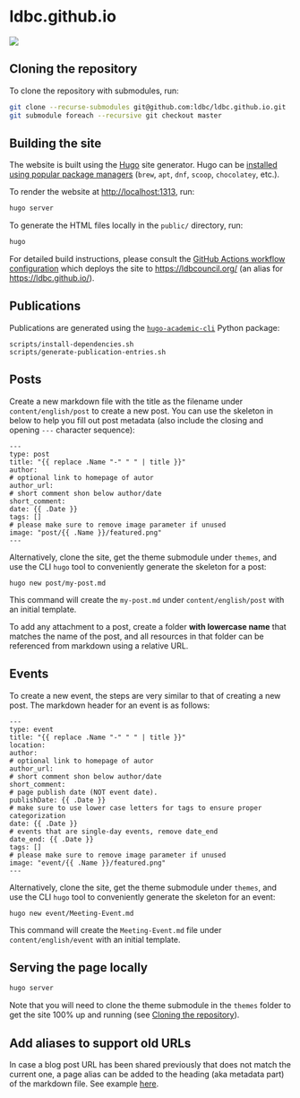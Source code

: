 # ldbc.github.io

[![](https://github.com/ldbc/ldbc.github.io/workflows/github%20pages/badge.svg)](https://github.com/ldbc/ldbc.github.io/actions)

## Cloning the repository

To clone the repository with submodules, run:

```bash
git clone --recurse-submodules git@github.com:ldbc/ldbc.github.io.git
git submodule foreach --recursive git checkout master
```

## Building the site

The website is built using the [Hugo](https://gohugo.io/) site generator. Hugo can be [installed using popular package managers](https://gohugo.io/getting-started/installing/) (`brew`, `apt`, `dnf`, `scoop`, `chocolatey`, etc.).

To render the website at <http://localhost:1313>, run:

```bash
hugo server
```

To generate the HTML files locally in the `public/` directory, run:

```bash
hugo
```

For detailed build instructions, please consult the [GitHub Actions workflow configuration](.github/workflows/gh-pages.yml) which deploys the site to <https://ldbcouncil.org/> (an alias for <https://ldbc.github.io/>).

## Publications

Publications are generated using the [`hugo-academic-cli`](https://github.com/wowchemy/hugo-academic-cli) Python package:

```
scripts/install-dependencies.sh
scripts/generate-publication-entries.sh
```

## Posts

Create a new markdown file with the title as the filename under `content/english/post` to create a new post. You can use the skeleton in  below to help you fill out post metadata (also include the closing and opening `---` character sequence):
```
---
type: post
title: "{{ replace .Name "-" " " | title }}"
author: 
# optional link to homepage of autor
author_url: 
# short comment shon below author/date
short_comment:
date: {{ .Date }}
tags: []
# please make sure to remove image parameter if unused
image: "post/{{ .Name }}/featured.png" 
---
```

Alternatively, clone the site, get the theme submodule under `themes`, and use the CLI `hugo` tool to conveniently generate the skeleton for a post:
```
hugo new post/my-post.md
```
This command will create the `my-post.md` under `content/english/post` with an initial template.

To add any attachment to a post, create a folder **with lowercase name** that matches the name of the post, and all resources in that folder can be referenced from markdown using a relative URL.


## Events

To create a new event, the steps are very similar to that of creating a new post. The markdown header for an event is as follows:
```
---
type: event
title: "{{ replace .Name "-" " " | title }}"
location: 
author: 
# optional link to homepage of autor
author_url: 
# short comment shon below author/date
short_comment:
# page publish date (NOT event date).
publishDate: {{ .Date }}
# make sure to use lower case letters for tags to ensure proper categorization
date: {{ .Date }}
# events that are single-day events, remove date_end
date_end: {{ .Date }}
tags: []
# please make sure to remove image parameter if unused
image: "event/{{ .Name }}/featured.png"
---
```

Alternatively, clone the site, get the theme submodule under `themes`, and use the CLI `hugo` tool to conveniently generate the skeleton for an event:
```
hugo new event/Meeting-Event.md
```
This command will create the `Meeting-Event.md` file under `content/english/event` with an initial template.


## Serving the page locally

```bash
hugo server
```

Note that you will need to clone the theme submodule in the `themes` folder to get the site 100% up and running (see [Cloning the repository](#cloning-the-repository)).

## Add aliases to support old URLs

In case a blog post URL has been shared previously that does not match the current one, a page alias can be added to the heading (aka metadata part) of the markdown file. See example [here](https://raw.githubusercontent.com/ldbc/ldbc.github.io/main/content/english/benchmarks/snb.md).

